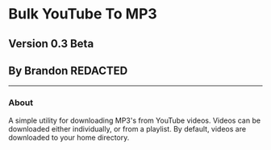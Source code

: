 # Bulk YouTube To MP3
## Version 0.3 Beta
## By Brandon REDACTED
---
### About
A simple utility for downloading MP3's from YouTube videos. Videos can be downloaded either individually, or from a playlist. By default, videos are downloaded to your home directory. 

